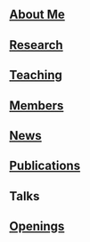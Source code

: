 ## [About Me](https://l-x-x.github.io/CV/)

## [Research](https://l-x-x.github.io/research/)

## [Teaching](https://l-x-x.github.io/teaching/)

## [Members](https://l-x-x.github.io/members/)

## [News](https://l-x-x.github.io/news/) 

## [Publications](https://l-x-x.github.io/publications/)

## Talks

## [Openings](https://l-x-x.github.io/opening/)
